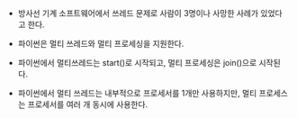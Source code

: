 
- 방사선 기계 소프트웨어에서 쓰레드 문제로 사람이 3명이나 사망한 사례가 있었다고 한다.

- 파이썬은 멀티 쓰레드와 멀티 프로세싱을 지원한다.

- 파이썬에서 멀티쓰레드는 start()로 시작되고, 멀티 프로세싱은 join()으로 시작된다.
 
- 파이썬에서 멀티 쓰레드는 내부적으로 프로세서를 1개만 사용하지만, 멀티 프로세스는 프로세서를 여러 개 동시에 사용한다.

